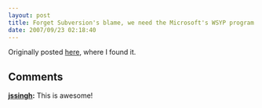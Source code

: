 ```yaml
---
layout: post
title: Forget Subversion's blame, we need the Microsoft's WSYP program (joke)
date: 2007/09/23 02:18:40
---
```



Originally posted [here](http://bugthis.blogspot.com/2007/09/microsoft-cares-so-much-about-your-pain.html), where I found it.

## Comments

**[jssingh](#103 "2007-09-24 16:32:44"):** This is awesome!

